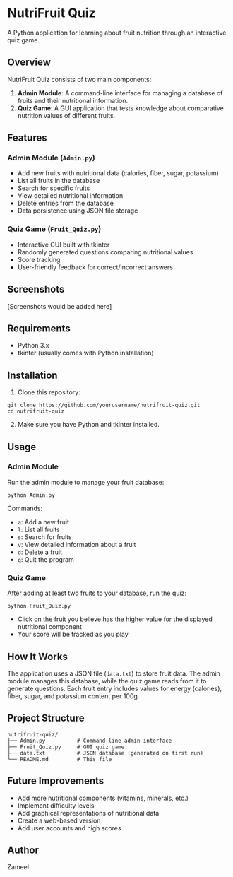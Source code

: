 # NutriFruit Quiz

A Python application for learning about fruit nutrition through an interactive quiz game.

## Overview

NutriFruit Quiz consists of two main components:

1. **Admin Module**: A command-line interface for managing a database of fruits and their nutritional information.
2. **Quiz Game**: A GUI application that tests knowledge about comparative nutrition values of different fruits.

## Features

### Admin Module (`Admin.py`)
- Add new fruits with nutritional data (calories, fiber, sugar, potassium)
- List all fruits in the database
- Search for specific fruits
- View detailed nutritional information
- Delete entries from the database
- Data persistence using JSON file storage

### Quiz Game (`Fruit_Quiz.py`)
- Interactive GUI built with tkinter
- Randomly generated questions comparing nutritional values
- Score tracking
- User-friendly feedback for correct/incorrect answers

## Screenshots

[Screenshots would be added here]

## Requirements

- Python 3.x
- tkinter (usually comes with Python installation)

## Installation

1. Clone this repository:
```
git clone https://github.com/yourusername/nutrifruit-quiz.git
cd nutrifruit-quiz
```

2. Make sure you have Python and tkinter installed.

## Usage

### Admin Module

Run the admin module to manage your fruit database:

```
python Admin.py
```

Commands:
- `a`: Add a new fruit
- `l`: List all fruits
- `s`: Search for fruits
- `v`: View detailed information about a fruit
- `d`: Delete a fruit
- `q`: Quit the program

### Quiz Game

After adding at least two fruits to your database, run the quiz:

```
python Fruit_Quiz.py
```

- Click on the fruit you believe has the higher value for the displayed nutritional component
- Your score will be tracked as you play

## How It Works

The application uses a JSON file (`data.txt`) to store fruit data. The admin module manages this database, while the quiz game reads from it to generate questions. Each fruit entry includes values for energy (calories), fiber, sugar, and potassium content per 100g.

## Project Structure

```
nutrifruit-quiz/
├── Admin.py          # Command-line admin interface
├── Fruit_Quiz.py     # GUI quiz game
├── data.txt          # JSON database (generated on first run)
└── README.md         # This file
```

## Future Improvements

- Add more nutritional components (vitamins, minerals, etc.)
- Implement difficulty levels
- Add graphical representations of nutritional data
- Create a web-based version
- Add user accounts and high scores

## Author

Zameel
